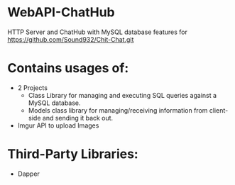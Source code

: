 # WebAPI-ChatHub
HTTP Server and ChatHub with MySQL database features for https://github.com/Sound932/Chit-Chat.git

# Contains usages of:
* 2 Projects
     * Class Library for managing and executing SQL queries against a MySQL database.
     * Models class library for managing/receiving information from client-side and sending it back out.
* Imgur API to upload Images
     
# Third-Party Libraries:
* Dapper
